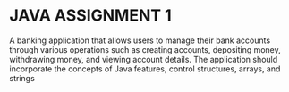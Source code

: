 # JAVA ASSIGNMENT 1

 A banking application that allows users to  manage their bank accounts through various operations such as  creating accounts, depositing money, withdrawing money, and viewing  account details. The application should incorporate the concepts of  Java features, control structures, arrays, and strings 
